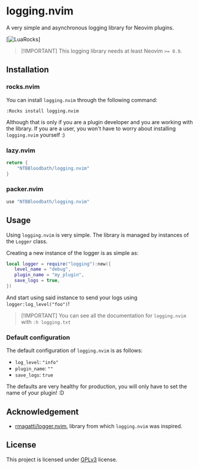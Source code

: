 # logging.nvim
A very simple and asynchronous logging library for Neovim plugins.

[![LuaRocks]()]

> [!IMPORTANT] This logging library needs at least Neovim `>= 0.9`.

## Installation

### rocks.nvim

You can install `logging.nvim` through the following command:

```vim
:Rocks install logging.nvim
```

Although that is only if you are a plugin developer and you are working with the library.
If you are a user, you won't have to worry about installing `logging.nvim` yourself :)

### lazy.nvim

```lua
return {
    "NTBBloodbath/logging.nvim"
}
```

### packer.nvim

```lua
use "NTBBloodbath/logging.nvim"
```

## Usage

Using `logging.nvim` is very simple. The library is managed by instances of the
`Logger` class.

Creating a new instance of the logger is as simple as:
```lua
local logger = require("logging"):new({
   level_name = "debug",
   plugin_name = "my_plugin",
   save_logs = true,
})
```

And start using said instance to send your logs using `logger:log_level("foo")`!

> [!IMPORTANT] You can see all the documentation for `logging.nvim` with `:h logging.txt`

### Default configuration

The default configuration of `logging.nvim` is as follows:
- `log_level`: `"info"`
- `plugin_name`: `""`
- `save_logs`: `true`

The defaults are very healthy for production, you will only have to set the name
of your plugin! :D

## Acknowledgement

- [rmagatti/logger.nvim](https://github.com/rmagatti/logger.nvim), library from which `logging.nvim` was inspired.

## License

This project is licensed under [GPLv3](./LICENSE) license.

